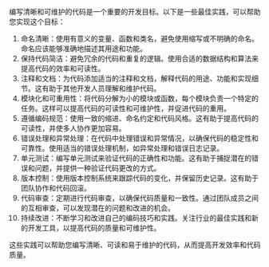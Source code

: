 编写清晰和可维护的代码是一个重要的开发目标。以下是一些最佳实践，可以帮助您实现这个目标：

1.  命名清晰：使用有意义的变量、函数和类名，避免使用缩写或不明确的命名。命名应该能够准确地描述其用途和功能。
2.  保持代码简洁：避免冗余的代码和重复的逻辑。使用合适的数据结构和算法来提高代码的效率和可读性。
3.  注释和文档：为代码添加适当的注释和文档，解释代码的用途、功能和实现细节。这有助于其他开发人员理解和维护代码。
4.  模块化和可重用性：将代码分解为小的模块或函数，每个模块负责一个特定的任务。这样可以提高代码的可读性和可维护性，并促进代码的重用。
5.  遵循编码规范：使用一致的缩进、命名约定和代码风格。这有助于提高代码的可读性，并使多人协作更加容易。
6.  错误处理和异常处理：在代码中处理错误和异常情况，以确保代码的稳定性和可靠性。使用适当的错误处理机制，如异常处理和错误日志记录。
7.  单元测试：编写单元测试来验证代码的正确性和功能。这有助于捕捉潜在的错误和问题，并提供一种验证代码更改的方式。
8.  版本控制：使用版本控制系统来跟踪代码的变化，并保留历史记录。这有助于团队协作和代码回滚。
9.  代码审查：定期进行代码审查，以确保代码质量和一致性。通过团队成员之间的互相审查，可以发现潜在的问题和改进的机会。
10.  持续改进：不断学习和改进自己的编码技巧和实践。关注行业的最佳实践和新的开发工具，以提高代码的质量和可维护性。

这些实践可以帮助您编写清晰、可读和易于维护的代码，从而提高开发效率和代码质量。
